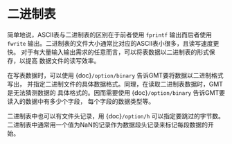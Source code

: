 # 二进制表

简单地说，ASCII表与二进制表的区别在于前者使用 `fprintf` 输出而后者使用
`fwrite` 输出。二进制表的文件大小通常比对应的ASCII表小很多，且读写速度更快。
对于有大量输入输出需求的任意而言，可以将表数据以二进制表的形式保存，以提高
数据文件的读写效率。

在写表数据时，可以使用 {doc}`/option/binary` 告诉GMT要将数据以二进制格式写出，
并指定二进制文件的具体数据格式。同理，在读取二进制表数据时，GMT是无法猜测数据的
具体格式的。因而需要使用 {doc}`/option/binary` 告诉GMT要读入的数据中有多少个字段，
每个字段的数据类型等。

二进制表中也可以有文件头记录，用 {doc}`/option/h` 可以指定要跳过的字节数。
二进制表中通常用一个值为NaN的记录作为数据段头记录来标记每段数据的开始。
